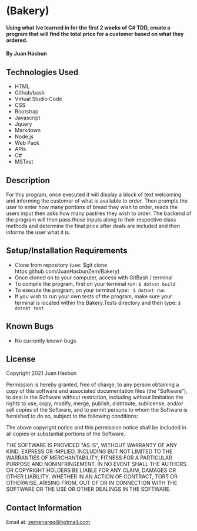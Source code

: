 # (Bakery)

#### Using what Ive learned in for the first 2 weeks of C# TDD, create a program that will find the total price for a customer based on what they ordered.

#### By Juan Hasbun

## Technologies Used

* HTML
* Github/bash
* Virtual Studio Code
* CSS
* Bootstrap
* Javascript
* Jquery
* Markdown
* Node.js
* Web Pack
* APIs
* C#
* MSTest

## Description
For this program, once executed it will display a block of text welcoming and informing the customer of what is avaliable to order. Then prompts the user to enter how many portions of bread they wish to order, reads the users input then asks how many pastries they wish to order.  The backend of the program will then pass those inputs along to their respective class methods and determine the final price after deals are included and then informs the user what it is.

## Setup/Installation Requirements

* Clone from repository (use: $git clone https:github.com/JuanHasbunZem/Bakery)
* Once cloned on to your computer, access with GitBash / terminal
* To compile the program, first on your terminal run: ` $ dotnet build `
* To execute the program, on your terminal type: ` $ dotnet run`
* If you wish to run your own tests of the program, make sure your terminal is located within the Bakery.Tests directory and then type: `$ dotnet test`

## Known Bugs

* No currently known bugs

## License

Copyright 2021 Juan Hasbun

Permission is hereby granted, free of charge, to any person obtaining a copy of this software and associated documentation files (the "Software"), to deal in the Software without restriction, including without limitation the rights to use, copy, modify, merge, publish, distribute, sublicense, and/or sell copies of the Software, and to permit persons to whom the Software is furnished to do so, subject to the following conditions:

The above copyright notice and this permission notice shall be included in all copies or substantial portions of the Software.

THE SOFTWARE IS PROVIDED "AS IS", WITHOUT WARRANTY OF ANY KIND, EXPRESS OR IMPLIED, INCLUDING BUT NOT LIMITED TO THE WARRANTIES OF MERCHANTABILITY, FITNESS FOR A PARTICULAR PURPOSE AND NONINFRINGEMENT. IN NO EVENT SHALL THE AUTHORS OR COPYRIGHT HOLDERS BE LIABLE FOR ANY CLAIM, DAMAGES OR OTHER LIABILITY, WHETHER IN AN ACTION OF CONTRACT, TORT OR OTHERWISE, ARISING FROM, OUT OF OR IN CONNECTION WITH THE SOFTWARE OR THE USE OR OTHER DEALINGS IN THE SOFTWARE.

## Contact Information

Email at: [zemenareq@hotmail.com](zemenareq@hotmail.com)